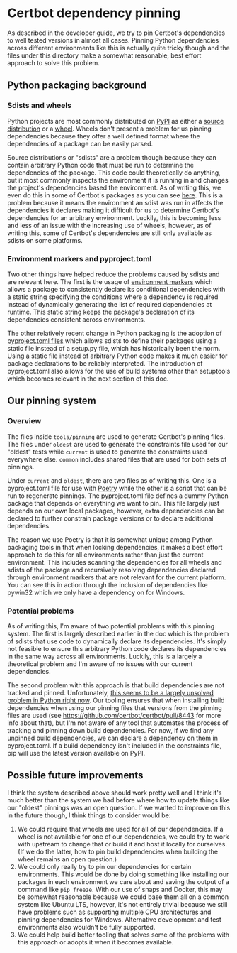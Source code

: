 # Certbot dependency pinning

As described in the developer guide, we try to pin Certbot's dependencies to
well tested versions in almost all cases. Pinning Python dependencies across
different environments like this is actually quite tricky though and the files
under this directory make a somewhat reasonable, best effort approach to solve
this problem.

## Python packaging background

### Sdists and wheels

Python projects are most commonly distributed on [PyPI](https://pypi.org/) as
either a [source
distribution](https://packaging.python.org/glossary/#term-Source-Distribution-or-sdist)
or a [wheel](https://packaging.python.org/glossary/#term-Wheel). Wheels don't
present a problem for us pinning dependencies because they offer a well defined
format where the dependencies of a package can be easily parsed.

Source distributions or "sdists" are a problem though because they can contain
arbitrary Python code that must be run to determine the dependencies of the
package. This code could theoretically do anything, but it most commonly
inspects the environment it is running in and changes the project's
dependencies based the environment. As of writing this, we even do this in some
of Certbot's packages as you can see
[here](https://github.com/certbot/certbot/blob/8b610239bfcf7aac06f6e36d09a5abba3ba87047/certbot-dns-cloudflare/setup.py#L15-L27).
This is a problem because it means the environment an sdist was run in affects
the dependencies it declares making it difficult for us to determine Certbot's
dependencies for an arbitrary environment. Luckily, this is becoming less and
less of an issue with the increasing use of wheels, however, as of writing
this, some of Certbot's dependencies are still only available as sdists on some
platforms.

### Environment markers and pyproject.toml

Two other things have helped reduce the problems caused by sdists and are
relevant here. The first is the usage of [environment
markers](https://www.python.org/dev/peps/pep-0496/) which allows a package to
consistently declare its conditional dependencies with a static string
specifying the conditions where a dependency is required instead of dynamically
generating the list of required dependencies at runtime. This static string
keeps the package's declaration of its dependencies consistent across
environments.

The other relatively recent change in Python packaging is the adoption of
[pyproject.toml files](https://www.python.org/dev/peps/pep-0518/) which allows
sdists to define their packages using a static file instead of a setup.py
file, which has historically been the norm.
Using a static file instead of arbitrary Python code makes it
much easier for package declarations to be reliably interpreted. The
introduction of pyproject.toml also allows for the use of build systems other
than setuptools which becomes relevant in the next section of this doc.

## Our pinning system

### Overview

The files inside `tools/pinning` are used to generate Certbot's pinning files.
The files under `oldest` are used to generate the constraints file used for our
"oldest" tests while `current` is used to generate the constraints used
everywhere else. `common` includes shared files that are used for both sets of
pinnings.

Under `current` and `oldest`, there are two files as of writing this. One is a
pyproject.toml file for use with [Poetry](https://python-poetry.org/) while
the other is a script that can be run to regenerate pinnings. The
pyproject.toml file defines a dummy Python package that depends on everything
we want to pin. This file largely just depends on our own local packages,
however, extra dependencies can be declared to further constrain package
versions or to declare additional dependencies.

The reason we use Poetry is that it is somewhat unique among Python packaging
tools in that when locking dependencies, it makes a best effort approach to do
this for all environments rather than just the current environment. This
includes scanning the dependencies for all wheels and sdists of the package and
recursively resolving dependencies declared through environment markers that
are not relevant for the current platform. You can see this in action through
the inclusion of dependencies like pywin32 which we only have a dependency on
for Windows.

### Potential problems

As of writing this, I'm aware of two potential problems with this pinning
system. The first is largely described earlier in the doc which is the problem
of sdists that use code to dynamically declare its dependencies. It's simply
not feasible to ensure this arbitrary Python code declares its dependencies in
the same way across all environments. Luckily, this is a largely a theoretical
problem and I'm aware of no issues with our current dependencies.

The second problem with this approach is that build dependencies are not
tracked and pinned. Unfortunately, [this seems to be a largely unsolved problem
in Python right
now](https://discuss.python.org/t/pinning-build-dependencies/8363). Our tooling
ensures that when installing build dependencies when using our pinning files
that versions from the pinning files are used (see
https://github.com/certbot/certbot/pull/8443 for more info about that), but I'm
not aware of any tool that automates the process of tracking and pinning down
build dependencies. For now, if we find any unpinned build dependencies, we can
declare a dependency on them in pyproject.toml. If a build dependency isn't
included in the constraints file, pip will use the latest version available on
PyPI.

## Possible future improvements

I think the system described above should work pretty well and I think it's
much better than the system we had before where how to update things like our
"oldest" pinnings was an open question. If we wanted to improve on this in the
future though, I think things to consider would be:

1. We could require that wheels are used for all of our dependencies. If a
   wheel is not available for one of our dependencies, we could try to work
   with upstream to change that or build it and host it locally for ourselves.
   (If we do the latter, how to pin build dependencies when building the wheel
   remains an open question.)
2. We could only really try to pin our dependencies for certain environments.
   This would be done by doing something like installing our packages in each
   environment we care about and saving the output of a command like `pip
   freeze`. With our use of snaps and Docker, this may be somewhat reasonable
   because we could base them all on a common system like Ubuntu LTS, however,
   it's not entirely trivial because we still have problems such as supporting
   multiple CPU architectures and pinning dependencies for Windows. Alternative
   development and test environments also wouldn't be fully supported.
3. We could help build better tooling that solves some of the problems with
   this approach or adopts it when it becomes available.
